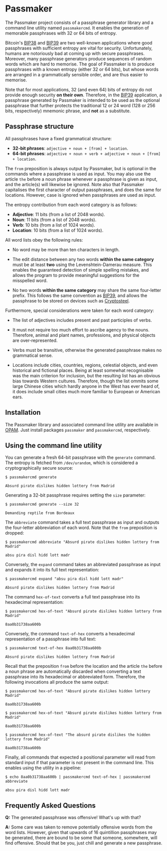 Passmaker
=========

The Passmaker project consists of a passphrase generator library and a
command line utility named `passmakercmd`.  It enables the generation of
memorable passphrases with 32 or 64 bits of entropy.

Bitcoin's
[BIP38](https://github.com/bitcoin/bips/blob/master/bip-0038.mediawiki) and
[BIP39](https://github.com/bitcoin/bips/blob/master/bip-0039.mediawiki)
are two well-known applications where good passphrases with sufficient
entropy are vital for security.  Unfortunately, humans are notoriously bad
at coming up with secure passphrases.  Moreover, many passphrase generators
produce sequences of random words which are hard to memorise.  The goal
of Passmaker is to produce passphrases with a known entropy (either 32 or
64 bits), but whose words are arranged in a grammatically sensible order,
and are thus easier to memorise.

Note that for most applications, 32 (and even 64) bits of entropy
do not provide enough security **on their own**.  Therefore, in the
[BIP39](https://github.com/bitcoin/bips/blob/master/bip-0039.mediawiki)
application, a passphrase generated by Passmaker is intended to be used as
the optional passphrase that further protects the traditional 12 or 24 word
(128 or 256 bits, respectively) mnemonic phrase, and **not** as a substitute.


Passphrase structure
--------------------

All passphrases have a fixed grammatical structure:

 - **32-bit phrases**: `adjective + noun + [from] + location`.
 - **64-bit phrases**: `adjective + noun + verb + adjective + noun + [from] + location`.

The `from` preposition is always output by Passmaker, but is optional in the
commands where a passphrase is used as input.  You may also use the article
`the` before a noun phrase whenever a passphrase is given as input, and the
article(s) will likewise be ignored.  Note also that Passmaker capitalises
the first character of output passphrases, and does the same for locations.
However, case is ignored when passphrases are used as input.

The entropy contribution from each word category is as follows:

 - **Adjective**: 11 bits (from a list of 2048 words).
 - **Noun**: 11 bits (from a list of 2048 words).
 - **Verb**: 10 bits (from a list of 1024 words).
 - **Location**: 10 bits (from a list of 1024 words).

All word lists obey the following rules:

 - No word may be more than ten characters in length.

 - The edit distance between any two words **within the same category** must be
   at least **two** using the Levenshtein-Damerau measure.  This enables the
   guaranteed detection of simple spelling mistakes, and allows the program
   to provide meaningful suggestions for the misspelled word.

 - No two words **within the same category** may share the same four-letter
   prefix. This follows the same convention as
   [BIP39](https://github.com/bitcoin/bips/blob/master/bip-0039.mediawiki),
   and allows the passphrase to be stored on devices such as [Cryptosteel](https://cryptosteel.com/).

Furthermore, special considerations were taken for each word category:

 - The list of adjectives includes present and past participles of verbs.

 - It must not require too much effort to ascribe agency to the nouns.
   Therefore, animal and plant names, professions, and physical objects
   are over-represented.

 - Verbs must be transitive, otherwise the generated passphrase makes
   no grammatical sense.

 - Locations include cities, countries, regions, celestial objects, and
   even historical and fictional places. Being at least somewhat recognisable
   was the main criterion for inclusion, but the resulting list has an obvious
   bias towards Western cultures. Therefore, though the list ommits some large
   Chinese cities which hardly anyone in the West has ever heard of, it does
   include small cities much more familiar to European or American ears.


Installation
------------

The Passmaker library and associated command line utility are available in
[OPAM](https://opam.ocaml.org/).  Just install packages `passmaker` and
`passmakercmd`, respectively.


Using the command line utility
------------------------------

You can generate a fresh 64-bit passphrase with the `generate` command.  The entropy
is fetched from `/dev/urandom`, which is considered a cryptographically secure source:

```
$ passmakercmd generate

Absurd pirate dislikes hidden lottery from Madrid
```

Generating a 32-bit passphrase requires setting the `size` parameter:

```
$ passmakercmd generate --size 32

Demanding reptile from Bordeaux
```

The `abbreviate` command takes a full text passphrase as input and outputs
the four-letter abbreviation of each word. Note that the `from` preposition
is dropped:

```
$ passmakercmd abbreviate "Absurd pirate dislikes hidden lottery from Madrid"

absu pira disl hidd lott madr
```

Conversely, the `expand` command takes an abbreviated passphrase as input
and expands it into its full text representation:

```
$ passmakercmd expand "absu pira disl hidd lott madr"

Absurd pirate dislikes hidden lottery from Madrid
```

The command `hex-of-text` converts a full text passphrase into its hexadecimal
representation:

```
$ passmakercmd hex-of-text "Absurd pirate dislikes hidden lottery from Madrid"

8aa0b31738aa600b
```

Conversely, the command `text-of-hex` converts a hexadecimal representation of
a passphrase into full text:

```
$ passmakercmd text-of-hex 8aa0b31738aa600b

Absurd pirate dislikes hidden lottery from Madrid
```

Recall that the preposition `from` before the location and the article
`the` before a noun phrase are automatically discarded when converting a
text passphrase into its hexadecimal or abbreviated form. Therefore, the
following invocations all produce the same output:

```
$ passmakercmd hex-of-text "Absurd pirate dislikes hidden lottery Madrid"

8aa0b31738aa600b

$ passmakercmd hex-of-text "Absurd pirate dislikes hidden lottery from Madrid"

8aa0b31738aa600b

$ passmakercmd hex-of-text "The absurd pirate dislikes the hidden lottery from Madrid"

8aa0b31738aa600b
```

Finally, all commands that expected a positional parameter will read from standard
input if that parameter is not present in the command line.  This enables using
the utility in a pipeline:

```
$ echo 8aa0b31738aa600b | passmakercmd text-of-hex | passmakercmd abbreviate

absu pira disl hidd lott madr
```


Frequently Asked Questions
--------------------------

**Q:** The generated passphrase was offensive! What's up with that?

**A:** Some care was taken to remove potentially offensive words from the word lists.
However, given that upwards of 16 quintillion passphrases may be generated, there
are bound to be some that someone, somewhere, will find offensive.  Should that be
you, just chill and generate a new passphrase.
